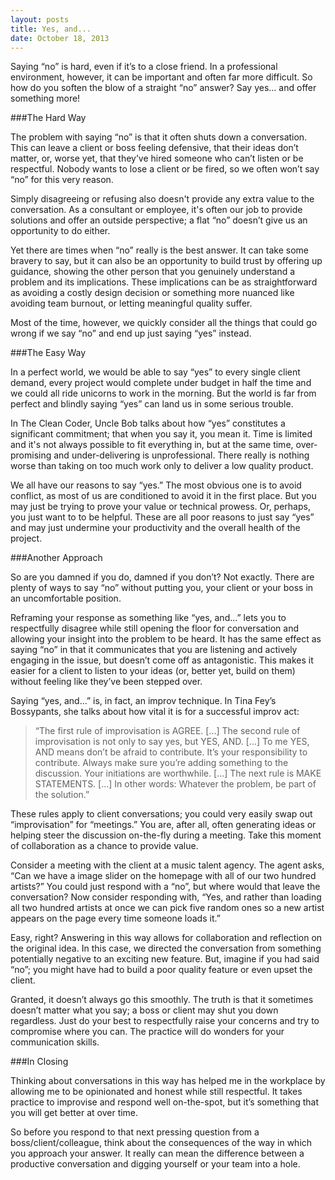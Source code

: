 ```yaml
---
layout: posts
title: Yes, and...
date: October 18, 2013
---
```


Saying “no” is hard, even if it’s to a close friend. In a professional environment, however, it can be important and often far more difficult. So how do you soften the blow of a straight “no” answer? Say yes… and offer something more!

###The Hard Way

The problem with saying “no” is that it often shuts down a conversation. This can leave a client or boss feeling defensive, that their ideas don’t matter, or, worse yet, that they’ve hired someone who can’t listen or be respectful. Nobody wants to lose a client or be fired, so we often won’t say “no” for this very reason.

Simply disagreeing or refusing also doesn't provide any extra value to the conversation. As a consultant or employee, it's often our job to provide solutions and offer an outside perspective; a flat “no” doesn’t give us an opportunity to do either.

Yet there are times when “no” really is the best answer. It can take some bravery to say, but it can also be an opportunity to build trust by offering up guidance, showing the other person that you genuinely understand a problem and its implications. These implications can be as straightforward as avoiding a costly design decision or something more nuanced like avoiding team burnout, or letting meaningful quality suffer.

Most of the time, however, we quickly consider all the things that could go wrong if we say “no” and end up just saying “yes” instead.

###The Easy Way

In a perfect world, we would be able to say “yes” to every single client demand, every project would complete under budget in half the time and we could all ride unicorns to work in the morning. But the world is far from perfect and blindly saying “yes” can land us in some serious trouble.

In The Clean Coder, Uncle Bob talks about how “yes” constitutes a significant commitment; that when you say it, you mean it. Time is limited and it's not always possible to fit everything in, but at the same time, over-promising and under-delivering is unprofessional. There really is nothing worse than taking on too much work only to deliver a low quality product.

We all have our reasons to say “yes.” The most obvious one is to avoid conflict, as most of us are conditioned to avoid it in the first place. But you may just be trying to prove your value or technical prowess. Or, perhaps, you just want to to be helpful. These are all poor reasons to just say “yes” and may just undermine your productivity and the overall health of the project.

###Another Approach

So are you damned if you do, damned if you don’t? Not exactly. There are plenty of ways to say “no” without putting you, your client or your boss in an uncomfortable position.

Reframing your response as something like “yes, and…” lets you to respectfully disagree while still opening the floor for conversation and allowing your insight into the problem to be heard. It has the same effect as saying “no” in that it communicates that you are listening and actively engaging in the issue, but doesn’t come off as antagonistic. This makes it easier for a client to listen to your ideas (or, better yet, build on them) without feeling like they’ve been stepped over.

Saying “yes, and…” is, in fact, an improv technique. In Tina Fey’s Bossypants, she talks about how vital it is for a successful improv act:

>“The first rule of improvisation is AGREE. [...] The second rule of improvisation is not only to say yes, but YES, AND. [...] To me YES, AND means don’t be afraid to contribute. It’s your responsibility to contribute. Always make sure you’re adding something to the discussion. Your initiations are worthwhile. [...] The next rule is MAKE STATEMENTS. [...] In other words: Whatever the problem, be part of the solution.”

These rules apply to client conversations; you could very easily swap out “improvisation” for “meetings.” You are, after all, often generating ideas or helping steer the discussion on-the-fly during a meeting. Take this moment of collaboration as a chance to provide value.

Consider a meeting with the client at a music talent agency. The agent asks, “Can we have a image slider on the homepage with all of our two hundred artists?” You could just respond with a  “no”, but where would that leave the conversation? Now consider responding with, “Yes, and rather than loading all two hundred artists at once we can pick five random ones so a new artist appears on the page every time someone loads it.”

Easy, right? Answering in this way allows for collaboration and reflection on the original idea. In this case, we directed the conversation from something potentially negative to an exciting new feature. But, imagine if you had said “no”; you might have had to build a poor quality feature or even upset the client.

Granted, it doesn’t always go this smoothly. The truth is that it sometimes doesn’t matter what you say; a boss or client may shut you down regardless. Just do your best to respectfully raise your concerns and try to compromise where you can. The practice will do wonders for your communication skills.

###In Closing

Thinking about conversations in this way has helped me in the workplace by allowing me to be opinionated and honest while still respectful. It takes practice to improvise and respond well on-the-spot, but it’s something that you will get better at over time.

So before you respond to that next pressing question from a boss/client/colleague, think about the consequences of the way in which you approach your answer. It really can mean the difference between a productive conversation and digging yourself or your team into a hole.
